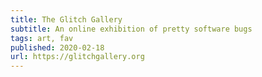 ```yaml
---
title: The Glitch Gallery
subtitle: An online exhibition of pretty software bugs
tags: art, fav
published: 2020-02-18
url: https://glitchgallery.org
---
```

